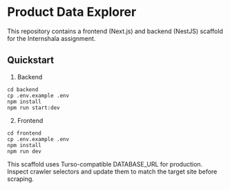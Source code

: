 # Product Data Explorer

This repository contains a frontend (Next.js) and backend (NestJS) scaffold for the Internshala assignment.

## Quickstart

1. Backend
```
cd backend
cp .env.example .env
npm install
npm run start:dev
```

2. Frontend
```
cd frontend
cp .env.example .env
npm install
npm run dev
```

This scaffold uses Turso-compatible DATABASE_URL for production. Inspect crawler selectors and update them to match the target site before scraping.
